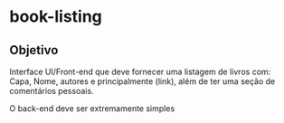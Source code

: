 # book-listing

## Objetivo

Interface UI/Front-end que deve fornecer uma listagem de livros com: Capa, Nome, autores e principalmente (link), além de ter uma seção de comentários pessoais.

O back-end deve ser extremamente simples
